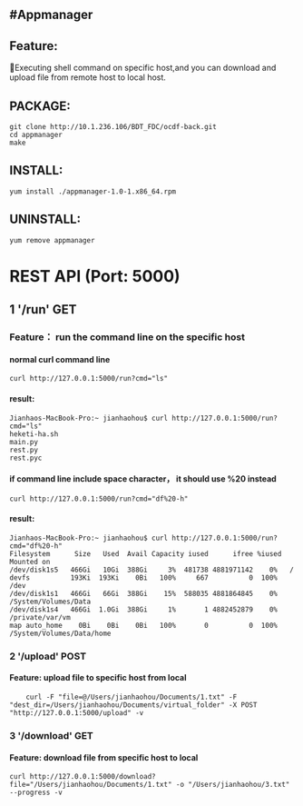 
#Appmanager
---
## Feature:

Executing shell command on specific host,and you can download and upload file from remote host to local host. 

## PACKAGE:


```
git clone http://10.1.236.106/BDT_FDC/ocdf-back.git
cd appmanager
make
```

## INSTALL:

    yum install ./appmanager-1.0-1.x86_64.rpm

## UNINSTALL: 

    yum remove appmanager



# REST API (Port: 5000)


## 1 '/run' GET
### Feature： run the command line on the specific host

#### normal curl command line

    curl http://127.0.0.1:5000/run?cmd="ls"

#### result:

    Jianhaos-MacBook-Pro:~ jianhaohou$ curl http://127.0.0.1:5000/run?cmd="ls"
    heketi-ha.sh
    main.py
    rest.py
    rest.pyc

#### if command line include  space character， it should use %20 instead

    curl http://127.0.0.1:5000/run?cmd="df%20-h"

#### result:

    Jianhaos-MacBook-Pro:~ jianhaohou$ curl http://127.0.0.1:5000/run?cmd="df%20-h"
    Filesystem      Size   Used  Avail Capacity iused      ifree %iused  Mounted on
    /dev/disk1s5   466Gi   10Gi  388Gi     3%  481738 4881971142    0%   /
    devfs          193Ki  193Ki    0Bi   100%     667          0  100%   /dev
    /dev/disk1s1   466Gi   66Gi  388Gi    15%  588035 4881864845    0%   /System/Volumes/Data
    /dev/disk1s4   466Gi  1.0Gi  388Gi     1%       1 4882452879    0%   /private/var/vm
    map auto_home    0Bi    0Bi    0Bi   100%       0          0  100%   /System/Volumes/Data/home

### 2 '/upload' POST
#### Feature: upload file to specific host from local

        curl -F "file=@/Users/jianhaohou/Documents/1.txt" -F "dest_dir=/Users/jianhaohou/Documents/virtual_folder" -X POST "http://127.0.0.1:5000/upload" -v

### 3 '/download' GET
#### Feature: download file from specific host to local 

    curl http://127.0.0.1:5000/download?file="/Users/jianhaohou/Documents/1.txt" -o "/Users/jianhaohou/3.txt" --progress -v

